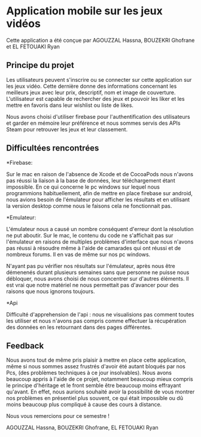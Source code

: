 # Application mobile sur les jeux vidéos

Cette application a été conçue par AGOUZZAL Hassna, BOUZEKRI Ghofrane et EL FETOUAKI Ryan 

## Principe du projet

Les utilisateurs peuvent s'inscrire ou se connecter sur cette application sur les jeux vidéo. Cette dernière donne des informations concernant les meilleurs jeux avec leur prix, descriptif, nom et image de couverture. L'utilisateur est capable de rechercher des jeux et pouvoir les liker et les mettre en favoris dans leur wishlist ou liste de likes.

Nous avons choisi d'utiliser firebase pour l'authentification des utilisateurs et garder en mémoire leur préférence et nous sommes servis des APIs Steam pour retrouver les jeux et leur classement.


## Difficultées rencontrées

*Firebase:

Sur le mac en raison de l'absence de Xcode et de CocoaPods nous n'avons pas réussi la liaison à la base de données, leur téléchargement étant impossible. En ce qui concerne le pc windows sur lequel nous programmions habituellement, afin de mettre en place firebase sur android, nous avions besoin de l'émulateur pour afficher les résultats et en utilisant la version desktop comme nous le faisons cela ne fonctionnait pas.

*Emulateur:

L'émulateur nous a causé un nombre conséquent d'erreur dont la résolution ne put aboutir. Sur le mac, le contenu du code ne s'affichait pas sur l'émulateur en raisons de multiples problèmes d'interface que nous n'avons pas réussi à résoudre même à l'aide de camarades qui ont réussi et de nombreux forums. Il en vas de même sur nos pc windows.

N'ayant pas pu vérifier nos résultats sur l'émulateur, après nous être démenenés durant plusieurs semaines sans que personne ne puisse nous débloquer, nous avons choisi de nous concentrer sur d'autres éléments. Il est vrai que notre matériel ne nous permettait pas d'avancer pour des raisons que nous ignorons toujours.

*Api

Difficulté d'apprehension de l'api : nous ne visualisions pas comment toutes les utiliser et nous n'avons pas compris comme effectuer la récupération des données  en les retournant dans des pages différentes.


## Feedback

Nous avons tout de même pris plaisir à mettre en place cette application, même si nous sommes assez frustrés d'avoir été autant bloqués par nos Pcs, (des problèmes techniques à ce jour insolvables). Nous avons beaucoup appris à l'aide de ce projet, notamment beaucoup mieux compris le principe d'héritage et le front semble être beaucoup moins effrayant qu'avant. 
En effet, nous aurions souhaité avoir la possibilité de vous montrer nos problèmes en présentiel plus souvent, ce qui était impossible ou dû moins beaucoup plus compliqué à cause des cours à distance. 

Nous vous remercions pour ce semestre !

AGOUZZAL Hassna, BOUZEKRI Ghofrane, EL FETOUAKI Ryan



